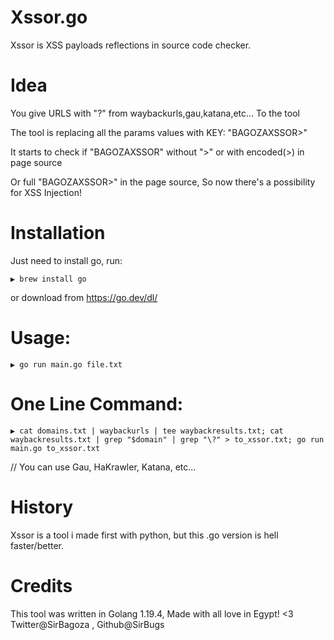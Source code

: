 # Xssor.go
Xssor is XSS payloads reflections in source code checker.

# Idea
You give URLS with "?" from waybackurls,gau,katana,etc... To the tool

The tool is replacing all the params values with KEY: "BAGOZAXSSOR>"

It starts to check if "BAGOZAXSSOR" without ">" or with encoded(>) in page source

Or full "BAGOZAXSSOR>" in the page source, So now there's a possibility for XSS Injection!

# Installation
Just need to install go, run:

```
▶ brew install go
```

or download from https://go.dev/dl/

# Usage:
```
▶ go run main.go file.txt
```

# One Line Command:

```
▶ cat domains.txt | waybackurls | tee waybackresults.txt; cat waybackresults.txt | grep "$domain" | grep "\?" > to_xssor.txt; go run main.go to_xssor.txt
```

// You can use Gau, HaKrawler, Katana, etc...

# History
Xssor is a tool i made first with python, but this .go version is hell faster/better.

# Credits
This tool was written in Golang 1.19.4, Made with all love in Egypt! <3
Twitter@SirBagoza , Github@SirBugs

